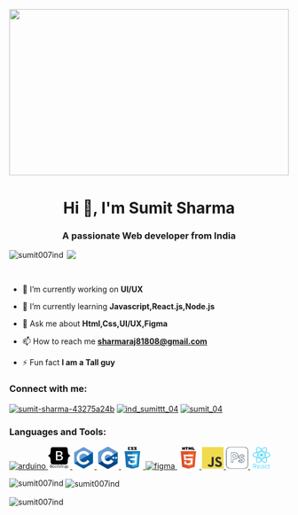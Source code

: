<img src="https://flow.org/img/featurette-faster.gif" width="100%" height="300px">
<h1 align="center">Hi 👋, I'm Sumit Sharma</h1>
<h3 align="center">A passionate Web developer from India</h3>
<img  align="right" src="https://rodrigo-orozco-front-end.vercel.app/static/media/octocat-github.7ff7aaed8482b7b21add.gif" width="400">

<p align="left"> <img src="https://komarev.com/ghpvc/?username=sumit007ind&label=Profile%20views&color=0e75b6&style=flat" alt="sumit007ind" /> </p>

<p align="left"> <a href="https://twitter.com/" target="blank"><img src="https://img.shields.io/twitter/follow/?logo=twitter&style=for-the-badge" alt="" /></a> </p>

- 🔭 I’m currently working on **UI/UX**

- 🌱 I’m currently learning **Javascript,React.js,Node.js**

- 💬 Ask me about **Html,Css,UI/UX,Figma**

- 📫 How to reach me **sharmaraj81808@gmail.com**

- ⚡ Fun fact **I am a Tall guy**

<h3 align="left">Connect with me:</h3>
<p align="left">
<a href="https://linkedin.com/in/sumit-sharma-43275a24b" target="blank"><img align="center" src="https://raw.githubusercontent.com/rahuldkjain/github-profile-readme-generator/master/src/images/icons/Social/linked-in-alt.svg" alt="sumit-sharma-43275a24b" height="30" width="40" /></a>
<a href="https://instagram.com/ind_sumittt_04" target="blank"><img align="center" src="https://raw.githubusercontent.com/rahuldkjain/github-profile-readme-generator/master/src/images/icons/Social/instagram.svg" alt="ind_sumittt_04" height="30" width="40" /></a>
<a href="https://dribbble.com/sumit_04" target="blank"><img align="center" src="https://raw.githubusercontent.com/rahuldkjain/github-profile-readme-generator/master/src/images/icons/Social/dribbble.svg" alt="sumit_04" height="30" width="40" /></a>
</p>

<h3 align="left">Languages and Tools:</h3>
<p align="left"> <a href="https://www.arduino.cc/" target="_blank" rel="noreferrer"> <img src="https://cdn.worldvectorlogo.com/logos/arduino-1.svg" alt="arduino" width="40" height="40"/> </a> <a href="https://getbootstrap.com" target="_blank" rel="noreferrer"> <img src="https://raw.githubusercontent.com/devicons/devicon/master/icons/bootstrap/bootstrap-plain-wordmark.svg" alt="bootstrap" width="40" height="40"/> </a> <a href="https://www.cprogramming.com/" target="_blank" rel="noreferrer"> <img src="https://raw.githubusercontent.com/devicons/devicon/master/icons/c/c-original.svg" alt="c" width="40" height="40"/> </a> <a href="https://www.w3schools.com/cpp/" target="_blank" rel="noreferrer"> <img src="https://raw.githubusercontent.com/devicons/devicon/master/icons/cplusplus/cplusplus-original.svg" alt="cplusplus" width="40" height="40"/> </a> <a href="https://www.w3schools.com/css/" target="_blank" rel="noreferrer"> <img src="https://raw.githubusercontent.com/devicons/devicon/master/icons/css3/css3-original-wordmark.svg" alt="css3" width="40" height="40"/> </a> <a href="https://www.figma.com/" target="_blank" rel="noreferrer"> <img src="https://www.vectorlogo.zone/logos/figma/figma-icon.svg" alt="figma" width="40" height="40"/> </a> <a href="https://www.w3.org/html/" target="_blank" rel="noreferrer"> <img src="https://raw.githubusercontent.com/devicons/devicon/master/icons/html5/html5-original-wordmark.svg" alt="html5" width="40" height="40"/> </a> <a href="https://developer.mozilla.org/en-US/docs/Web/JavaScript" target="_blank" rel="noreferrer"> <img src="https://raw.githubusercontent.com/devicons/devicon/master/icons/javascript/javascript-original.svg" alt="javascript" width="40" height="40"/> </a> <a href="https://www.photoshop.com/en" target="_blank" rel="noreferrer"> <img src="https://raw.githubusercontent.com/devicons/devicon/master/icons/photoshop/photoshop-line.svg" alt="photoshop" width="40" height="40"/> </a> <a href="https://reactjs.org/" target="_blank" rel="noreferrer"> <img src="https://raw.githubusercontent.com/devicons/devicon/master/icons/react/react-original-wordmark.svg" alt="react" width="40" height="40"/> </a> </p>

<p><img align="left" src="https://github-readme-stats.vercel.app/api/top-langs?username=sumit007ind&show_icons=true&locale=en&layout=compact" alt="sumit007ind" /></p>

<p>&nbsp;<img align="center" src="https://github-readme-stats.vercel.app/api?username=sumit007ind&show_icons=true&locale=en" alt="sumit007ind" /></p>

<p><img align="center" src="https://github-readme-streak-stats.herokuapp.com/?user=sumit007ind&" alt="sumit007ind" /></p>
